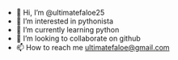 - 👋 Hi, I’m @ultimatefaloe25
- 👀 I’m interested in pythonista
- 🌱 I’m currently learning python
- 💞️ I’m looking to collaborate on github
- 📫 How to reach me ultimatefaloe@gmail.com

<!---
ultimatefaloe25/ultimatefaloe25 is a ✨ special ✨ repository because its `README.md` (this file) appears on your GitHub profile.
You can click the Preview link to take a look at your changes.
--->
